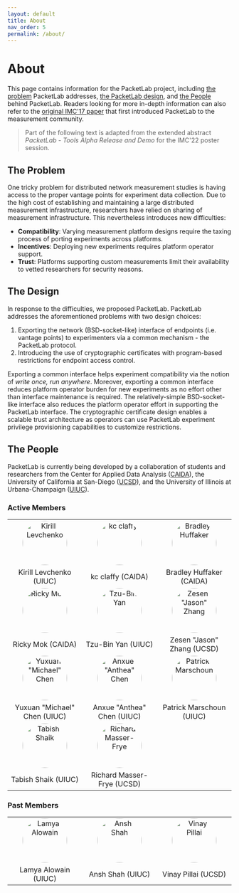 ```yaml
---
layout: default
title: About
nav_order: 5
permalink: /about/
---
```


# About
This page contains information for the PacketLab project, including [the problem](#the-problem) PacketLab addresses, [the PacketLab design](#the-design), and [the People](#the-people) behind PacketLab. Readers looking for more in-depth information can also refer to the [original IMC'17 paper](https://www.caida.org/publications/papers/2017/packetlab/packetlab.pdf) that first introduced PacketLab to the measurement community.
> Part of the following text is adapted from the extended abstract *PacketLab - Tools Alpha Release and Demo* for the IMC'22 poster session.

## The Problem
One tricky problem for distributed network measurement studies is having access to the proper vantage points for experiment data collection. Due to the high cost of establishing and maintaining a large distributed measurement infrastructure, researchers have relied on sharing of measurement infrastructure. This nevertheless introduces new difficulties:
- **Compatibility**: Varying measurement platform designs require the taxing process of porting experiments across platforms.
- **Incentives**: Deploying new experiments requires platform operator support.
- **Trust**: Platforms supporting custom measurements limit their availability to vetted researchers for security reasons.

## The Design
In response to the difficulties, we proposed PacketLab. PacketLab addresses the aforementioned problems with two design choices:
1. Exporting the network (BSD-socket-like) interface of endpoints (i.e. vantage points) to experimenters via a common mechanism - the PacketLab protocol.
2. Introducing the use of cryptographic certificates with program-based restrictions for endpoint access control.

Exporting a common interface helps experiment compatibility via the notion of *write once, run anywhere*. Moreover, exporting a common interface reduces platform operator burden for new experiments as no effort other than interface maintenance is required. The relatively-simple BSD-socket-like interface also reduces the platform operator effort in supporting the PacketLab interface. The cryptographic certificate design enables a scalable trust architecture as operators can use PacketLab experiment privilege provisioning capabilities to customize restrictions.

## The People
PacketLab is currently being developed by a collaboration of students and researchers from the Center for Applied Data Analysis ([CAIDA](https://www.caida.org)), the University of California at San-Diego ([UCSD](https://ucsd.edu)), and the University of Illinois at Urbana-Champaign ([UIUC](https://illinois.edu)).

### Active Members
<table width="100%" border="0" align="center" cellspacing="0" cellpadding="0">
<tbody>
    <tr>
        <td width="30%" align="center" valign="middle">
            <img src="/assets/images/levchenko.jpg" alt="Kirill Levchenko" class="avatar"/>
        </td>
        <td width="30%" align="center" valign="middle">
            <img src="/assets/images/kc_claffy.jpg" alt="kc claffy" class="avatar"/>
        </td>
        <td width="30%" align="center" valign="middle">
            <img src="/assets/images/bradbuffaker.png" alt="Bradley Huffaker" class="avatar"/>
        </td>
    </tr>
    <tr>
        <td width="30%" align="center" valign="middle">
            <p class="name">Kirill Levchenko (UIUC)</p>
        </td>
        <td width="30%" align="center" valign="middle">
            <p class="name">kc claffy (CAIDA)</p>
        </td>
        <td width="30%" align="center" valign="middle">
            <p class="name">Bradley Huffaker (CAIDA)</p>
        </td>
    </tr>
    <tr>
        <td width="30%" align="center" valign="middle">
            <img src="/assets/images/rickymok.jpeg" alt="Ricky Mok" class="avatar"/>
        </td>
        <td width="30%" align="center" valign="middle">
            <img src="/assets/images/tbyan.jpeg" alt="Tzu-Bin Yan" class="avatar"/>
        </td>
        <td width="30%" align="center" valign="middle">
            <img src="/assets/images/jasonzhang.jpg" alt='Zesen "Jason" Zhang' class="avatar"/>
        </td>
    </tr>
    <tr>
        <td width="30%" align="center" valign="middle">
            <p class="name">Ricky Mok (CAIDA)</p>
        </td>
        <td width="30%" align="center" valign="middle">
            <p class="name">Tzu-Bin Yan (UIUC)</p>
        </td>
        <td width="30%" align="center" valign="middle">
            <p class="name">Zesen "Jason" Zhang (UCSD)</p>
        </td>
    </tr>
    <tr>
        <td width="30%" align="center" valign="middle">
            <img src="/assets/images/michaelchen.jpg" alt='Yuxuan "Michael" Chen' class="avatar"/>
        </td>
        <td width="30%" align="center" valign="middle">
            <img src="/assets/images/antheachen.jpg" alt='Anxue "Anthea" Chen' class="avatar"/>
        </td>
        <td width="30%" align="center" valign="middle">
            <img src="/assets/images/patrickmarschoun.jpg" alt="Patrick Marschoun" class="avatar"/>
        </td>
    </tr>
    <tr>
        <td width="30%" align="center" valign="middle">
            <p class="name">Yuxuan "Michael" Chen (UIUC)</p>
        </td>
        <td width="30%" align="center" valign="middle">
            <p class="name">Anxue "Anthea" Chen (UIUC)</p>
        </td>
        <td width="30%" align="center" valign="middle">
            <p class="name">Patrick Marschoun (UIUC)</p>
        </td>
    </tr>
    <tr>
        <td width="30%" align="center" valign="middle">
            <img src="/assets/images/tabishshaik.png" alt="Tabish Shaik" class="avatar"/>
        </td>
        <td width="30%" align="center" valign="middle">
            <img src="/assets/images/richardmasserfrye.jpg" alt="Richard Masser-Frye" class="avatar"/>
        </td>
        <td width="30%" align="center" valign="middle">
        </td>
    </tr>
    <tr>
        <td width="30%" align="center" valign="middle">
            <p class="name">Tabish Shaik (UIUC)</p>
        </td>
        <td width="30%" align="center" valign="middle">
            <p class="name">Richard Masser-Frye (UCSD)</p>
        </td>
        <td width="30%" align="center" valign="middle">
        </td>
    </tr>
</tbody>
</table>



### Past Members
<table width="100%" border="0" align="center" cellspacing="0" cellpadding="0">
<tbody>
    <tr>
        <td width="30%" align="center" valign="middle">
            <img src="/assets/images/empty.png" alt="Lamya Alowain" class="avatar"/>
        </td>
        <td width="30%" align="center" valign="middle">
            <img src="/assets/images/anshshah.png" alt="Ansh Shah" class="avatar"/>
        </td>
        <td width="30%" align="center" valign="middle">
            <img src="/assets/images/vinaypillai.jpg" alt="Vinay Pillai" class="avatar"/>
        </td>
    </tr>
    <tr>
        <td width="30%" align="center" valign="middle">
            <p class="name">Lamya Alowain (UIUC)</p>
        </td>
        <td width="30%" align="center" valign="middle">
            <p class="name">Ansh Shah (UIUC)</p>
        </td>
        <td width="30%" align="center" valign="middle">
            <p class="name">Vinay Pillai (UCSD)</p>
        </td>
    </tr>
</tbody>
</table>

<style lang="css">
    .avatar {
        width: 100px;
        height: 100px;
        object-fit: cover;
        border-radius: 50%;
    }
    .name {
        margin: 0px;
        font-size: 16px;
        text-align: center;
    }
</style>